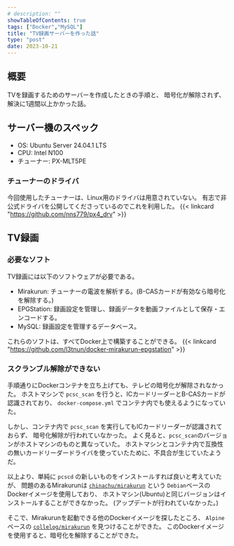 ```yaml
---
# description: ""
showTableOfContents: true
tags: ["Docker","MySQL"]
title: "TV録画サーバーを作った話"
type: "post"
date: 2023-10-21
---
```


## 概要
TVを録画するためのサーバーを作成したときの手順と、
暗号化が解除されず、解決に1週間以上かかった話。
<!--more-->


## サーバー機のスペック
- OS: Ubuntu Server 24.04.1 LTS
- CPU: Intel N100
- チューナー: PX-MLT5PE

### チューナーのドライバ
今回使用したチューナーは、Linux用のドライバは用意されていない。
有志で非公式ドライバを公開してくださっているのでこれを利用した。
{{< linkcard "https://github.com/nns779/px4_drv" >}}


## TV録画
### 必要なソフト
TV録画には以下のソフトウェアが必要である。
- Mirakurun: チューナーの電波を解析する。(B-CASカードが有効なら暗号化を解除する。)
- EPGStation: 録画設定を管理し、録画データを動画ファイルとして保存・エンコードする。
- MySQL: 録画設定を管理するデータベース。

これらのソフトは、すべてDocker上で構築することができる。
{{< linkcard "https://github.com/l3tnun/docker-mirakurun-epgstation" >}}


### スクランブル解除ができない
手順通りにDockerコンテナを立ち上げても、テレビの暗号化が解除されなかった。
ホストマシンで `pcsc_scan` を行うと、ICカードリーダーとB-CASカードが認識されており、
`docker-compose.yml` でコンテナ内でも使えるようになっていた。

しかし、コンテナ内で `pcsc_scan` を実行してもICカードリーダーが認識されておらず、
暗号化解除が行われていなかった。
よく見ると、`pcsc_scan`のバージョンがホストマシンのものと異なっていた。
ホストマシンとコンテナ内で互換性の無いカードリーダードライバを使っていたために、不具合が生じていたようだ。

以上より、単純に `pcscd` の新しいものをインストールすれば良いと考えていたが、
問題のあるMirakurunは [`chinachu/mirakurun`](https://hub.docker.com/r/chinachu/mirakurun) という
`Debian`ベースのDockerイメージを使用しており、
ホストマシン(Ubuntu)と同じバージョンはインストールすることができなかった。
(アップデートが行われていなかった。)

そこで、Mirakurunを起動できる他のDockerイメージを探したところ、
`Alpine`ベースの
[`collelog/mirakurun`](https://hub.docker.com/r/collelog/mirakurun) を見つけることができた。
このDockerイメージを使用すると、暗号化を解除することができた。

